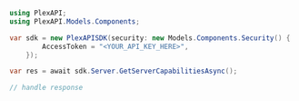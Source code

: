 <!-- Start SDK Example Usage [usage] -->
```csharp
using PlexAPI;
using PlexAPI.Models.Components;

var sdk = new PlexAPISDK(security: new Models.Components.Security() {
        AccessToken = "<YOUR_API_KEY_HERE>",
    });

var res = await sdk.Server.GetServerCapabilitiesAsync();

// handle response
```
<!-- End SDK Example Usage [usage] -->